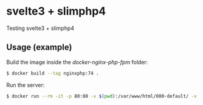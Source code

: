 # svelte3 + slimphp4

Testing svelte3 + slimphp4

## Usage (example)

Build the image inside the *docker-nginx-php-fpm* folder:

```bash
$ docker build --tag nginxphp:74 .
```

Run the server:

```bash
$ docker run --rm -it -p 80:80 -v $(pwd):/var/www/html/000-default/ -v $(pwd)/public:/var/www/html/000-default/webroot nginxphp:74
```
